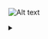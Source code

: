 ![Alt text](https://g.gravizo.com/source/custom_mark10?https%3A%2F%2Fraw.githubusercontent.com%2FTLmaK0%2Fgravizo%2Fmaster%2FREADME.md)
<details> 
<summary></summary>
custom_mark10
digraph steve {
	rankdir=LR;
	size="8,5"
	node [shape = doublecircle]; Neutral PKB LWV RMV ALB SWY DCK FLK Down;
	node [shape = circle];
	Neutral -> PKB [ label = "f3+4" ];
    Neutral -> LWV [ label = "3" ];
    Neutral -> RWV [ label = "4" ];
    Neutral -> ALB [ label = "3+4" ];
    Neutral -> SWY [ label = "b3 or b4" ];
    Neutral -> DCK [ label = "f3 or f4" ];
    Neutral -> FLK [ label = "b3+4" ];
    Neutral -> b1;
    b1 -> FLK [ label = "b" ];
}
</details>
